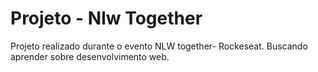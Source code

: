 # Projeto - Nlw Together

Projeto realizado durante o evento NLW together- Rockeseat.
Buscando aprender sobre desenvolvimento web.
